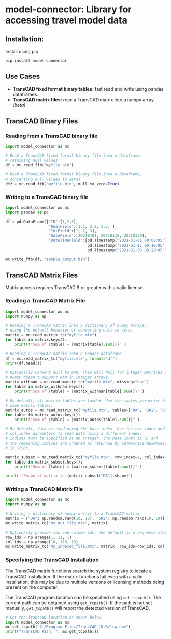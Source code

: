 # model-connector: Library for accessing travel model data

## Installation:

Install using pip

```pip install model-connector```

## Use Cases
 - **TransCAD fixed format binary tables:** fast read and write using pandas dataframes.
 - **TransCAD matrix files:** read a TransCAD matrix into a numpy array _(beta)_


## TransCAD Binary Files

### Reading from a TransCAD binary file

```python
import model_connector as mc

# Read a TransCAD fixed format binary file into a dataframe, 
# retaining null values
df = mc.read_ffb("myfile.bin")

# Read a TransCAD fixed format binary file into a dataframe, 
# converting null values to zeros
dfz = mc.read_ffb("myfile.bin", null_to_zero=True)
```

### Writing to a TransCAD binary file
```python
import model_connector as mc
import pandas as pd

df = pd.DataFrame({"ID":[1,2,3], 
                   "RealField":[1.1, 2.2, 3.3, ],
                   "IntField":[1, 2, 3],
                   "DateField":[20210101, 20210115, 20210130],
                   "DateTimeField":[pd.Timestamp("2021-01-01 00:00:05"),
                                    pd.Timestamp("2021-01-15 00:10:05"),
                                    pd.Timestamp("2021-01-30 00:20:05")]})

mc.write_ffb(df, "sample_output.bin")
```
## TransCAD Matrix Files
Matrix access requires TransCAD 9 or greater with a valid license.

### Reading a TransCAD Matrix File
```python
import model_connector as mc
import numpy as np

# Reading a TransCAD matrix into a dictionary of numpy arrays, 
# using the default behavior of converting null to zero.
matrix = mc.read_matrix_tc("myfile.mtx")
for table in matrix.keys():
    print(f"Sum of {table} = {matrix[table].sum()}" )

# Reading a TransCAD matrix into a pandas dataframe
df = mc.read_matrix_tc("myfile.mtx", format="df")
print(df.head())

# Optionally Convert null to NAN. This will fail for integer matrices since
# numpy doesn't support NAN in integer arrays.
matrix_withnan = mc.read_matrix_tc("myfile.mtx", missing="nan")
for table in matrix_withnan.keys():
    print(f"Sum of {table} = {matrix_withnan[table].sum()}" )

# By default, all matrix tables are loaded. Use the tables parameter to load only
# some matrix tables.
matrix_autos = mc.read_matrix_tc("myfile.mtx", tables=["DA", "SR2", "SR3p"])
for table in matrix_autos.keys():
    print(f"Sum of {table} = {matrix_autos[table].sum()}" )

# By default, data is read using the base index. Use the row_index and 
# col_index parameters to read data using a different index.
# Indices must be specified as an integer. the base index is 0, and
# the remaining indices are ordered as returned by GetMatrixIndexNames()
# in GISDK.

matrix_subset = mc.read_matrix_tc("myfile.mtx", row_index=1, col_index=1)
for table in matrix_subset.keys():
    print(f"Sum of {table} = {matrix_subset[table].sum()}" )

print(f"Shape of matrix is {matrix_subset["DA"].shape}")

```

### Writing a TransCAD Matrix File

```python
import model_connector as mc
import numpy as np

# Writing a dictionary of numpy arrays to a TransCAD matrix
matrix = {"DA": np.random.rand(10, 10), "SR2": np.random.rand(10, 10)}
mc.write_matrix_tc("my_out_file.mtx", matrix)

# Optionally provide row and column ids. The default is a sequence starting at 1
row_ids = np.arange(1, 11, 1)
col_ids = np.arange(10, 110, 10)
mc.write_matrix_tc("my_indexed_file.mtx", matrix, row_ids=row_ids, col_ids=col_ids)
```

### Specifying the TransCAD Installation 

The TransCAD matrix functions search the system registry to locate a TransCAD installation. If the matrix functions fail even with a valid installation, this may be due to multiple versions or licensing methods being present on the computer. 

The TransCAD program location can be specified using `set_tcpath()`. The current path can be obtained using `get_tcpath()`. If the path is not set manually, `get_tcpath()` will report the detected version of TransCAD.

```python
# Set the TransCAD location as shown below
import model_connector as mc
mc.set_tcpath("C:/Program Files/TransCAD 10.0/tcw.exe")
print("TransCAD Path: ", mc.get_tcpath())
```